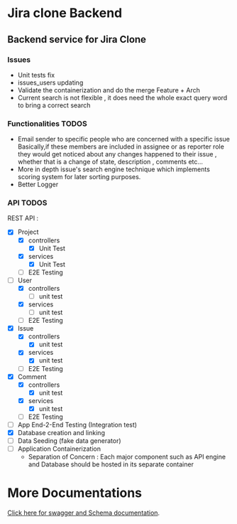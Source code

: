 # Jira clone Backend
## Backend service for Jira Clone
### Issues
- Unit tests fix
- issues_users updating
- Validate the containerization and do the merge Feature + Arch
- Current search is not flexible , it does need the whole exact query word to bring a correct search
### Functionalities TODOS
- Email sender to specific people who are concerned with a specific issue
  Basically,if these members are included in assignee or as reporter role they would get noticed about any changes happened to their issue , whether that is a change of state, description , comments etc...
- More in depth issue's search engine technique which implements scoring system for later sorting purposes.
- Better Logger
### API TODOS

REST API :
- [x] Project
  - [x] controllers
    - [x] Unit Test
  - [x] services
    - [x] Unit Test
  - [ ] E2E Testing

- [ ] User
  - [x] controllers
    - [ ] unit test
  - [x] services
    - [ ] unit test
  - [ ] E2E Testing

- [x] Issue
  - [x] controllers
    - [x] unit test
  - [x] services
    - [x] unit test
  - [ ] E2E Testing

- [x] Comment
  - [x] controllers
    - [x] unit test
  - [x] services
    - [x] unit test
  - [ ] E2E Testing

- [ ] App End-2-End Testing (Integration test)
- [x] Database creation and linking
- [ ] Data Seeding (fake data generator)
- [ ] Application Containerization
    - Separation of Concern : Each major component such as API engine and Database should be hosted in its separate container
# More Documentations
[Click here for swagger and Schema documentation](https://drive.google.com/file/d/11UuR15HyuspsOANuSJ-Iro39MVKdhEAe/view?usp=sharing).
